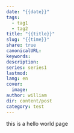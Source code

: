 ```yaml
---
date: "{{date}}"
tags:
  - tag1
  - tag2
title: "{{title}}"
slug: "{{time}}"
share: true
canonicalURL: 
keywords: 
description: 
series: series1
lastmod: 
lang: en
cover:
  image: 
author: william
dir: content/post
category: test
---
```

this is a hello world page